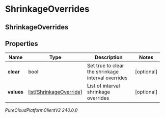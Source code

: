 # ShrinkageOverrides

## ShrinkageOverrides

## Properties

|Name | Type | Description | Notes|
|------------ | ------------- | ------------- | -------------|
| **clear** | bool | Set true to clear the shrinkage interval overrides | [optional] |
| **values** | [list[ShrinkageOverride]](ShrinkageOverride) | List of interval shrinkage overrides | [optional] |



_PureCloudPlatformClientV2 240.0.0_
